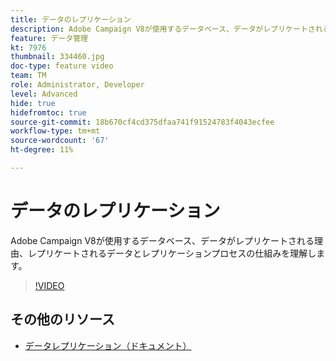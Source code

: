 ```yaml
---
title: データのレプリケーション
description: Adobe Campaign V8が使用するデータベース、データがレプリケートされる理由、レプリケートされるデータとレプリケーションプロセスの仕組みを理解します。
feature: データ管理
kt: 7976
thumbnail: 334460.jpg
doc-type: feature video
team: TM
role: Administrator, Developer
level: Advanced
hide: true
hidefromtoc: true
source-git-commit: 18b670cf4cd375dfaa741f91524783f4043ecfee
workflow-type: tm+mt
source-wordcount: '67'
ht-degree: 11%

---
```


# データのレプリケーション

Adobe Campaign V8が使用するデータベース、データがレプリケートされる理由、レプリケートされるデータとレプリケーションプロセスの仕組みを理解します。

>[!VIDEO](https://video.tv.adobe.com/v/334460?quality=12)

## その他のリソース

* [データレプリケーション（ドキュメント）](https://experienceleague.adobe.com/docs/campaign/campaign-v8/config/replication.html?lang=en#data-replication)
